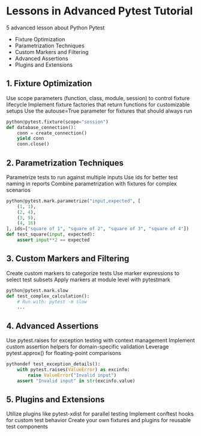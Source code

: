# Lessons in Advanced Pytest Tutorial
5 advanced lesson about Python Pytest
 - Fixture Optimization
 - Parametrization Techniques
 - Custom Markers and Filtering
 - Advanced Assertions
 - Plugins and Extensions

 ## 1. Fixture Optimization

Use scope parameters (function, class, module, session) to control fixture lifecycle
Implement fixture factories that return functions for customizable setups
Use the autouse=True parameter for fixtures that should always run
```python
python@pytest.fixture(scope="session")
def database_connection():
    conn = create_connection()
    yield conn
    conn.close()
```

## 2. Parametrization Techniques

Parametrize tests to run against multiple inputs
Use ids for better test naming in reports
Combine parametrization with fixtures for complex scenarios
```python
python@pytest.mark.parametrize("input,expected", [
    (1, 1),
    (2, 4),
    (3, 9),
    (4, 16)
], ids=["square of 1", "square of 2", "square of 3", "square of 4"])
def test_square(input, expected):
    assert input**2 == expected
```

## 3. Custom Markers and Filtering

Create custom markers to categorize tests
Use marker expressions to select test subsets
Apply markers at module level with pytestmark
```python
python@pytest.mark.slow
def test_complex_calculation():
    # Run with: pytest -m slow
    ...
```    
## 4. Advanced Assertions

Use pytest.raises for exception testing with context management
Implement custom assertion helpers for domain-specific validation
Leverage pytest.approx() for floating-point comparisons
```python
pythondef test_exception_details():
    with pytest.raises(ValueError) as excinfo:
        raise ValueError("Invalid input")
    assert "Invalid input" in str(excinfo.value)
```    
## 5. Plugins and Extensions

Utilize plugins like pytest-xdist for parallel testing
Implement conftest hooks for custom test behavior
Create your own fixtures and plugins for reusable test components